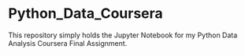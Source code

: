 # Python_Data_Coursera
This repository simply holds the Jupyter Notebook for my Python Data Analysis Coursera Final Assignment.
